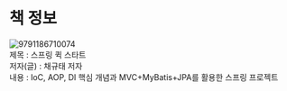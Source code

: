 # 책 정보
![9791186710074](https://github.com/nebula032/Spring_Quick_Start/assets/85532437/71da4e31-f6ec-4ddb-9c2c-8fbb50778205)
<br>
제목 : 스프링 퀵 스타트<br>
저자(글) : 채규태 저자<br>
내용 : IoC, AOP, DI 핵심 개념과 MVC+MyBatis+JPA를 활용한 스프링 프로젝트

